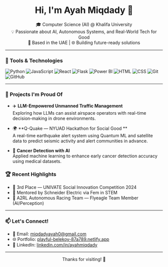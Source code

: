 <h1 align="center">Hi, I'm Ayah Miqdady 👋</h1>

<p align="center">
  🎓 Computer Science (AI) @ Khalifa University <br>
  💡 Passionate about AI, Autonomous Systems, and Real-World Tech for Good <br>
  📍 Based in the UAE | 🌐 Building future-ready solutions <br>
</p>

---

### 🔧 Tools & Technologies

![Python](https://img.shields.io/badge/-Python-3776AB?style=flat&logo=python&logoColor=white)
![JavaScript](https://img.shields.io/badge/-JavaScript-F7DF1E?style=flat&logo=javascript&logoColor=black)
![React](https://img.shields.io/badge/-React-61DAFB?style=flat&logo=react&logoColor=black)
![Flask](https://img.shields.io/badge/-Flask-000000?style=flat&logo=flask)
![Power BI](https://img.shields.io/badge/-Power%20BI-F2C811?style=flat&logo=power-bi)
![HTML](https://img.shields.io/badge/-HTML5-E34F26?style=flat&logo=html5&logoColor=white)
![CSS](https://img.shields.io/badge/-CSS3-1572B6?style=flat&logo=css3)
![Git](https://img.shields.io/badge/-Git-F05032?style=flat&logo=git&logoColor=white)
![GitHub](https://img.shields.io/badge/-GitHub-181717?style=flat&logo=github)

---

### 🚀 Projects I'm Proud Of

- ✈️ **LLM-Empowered Unmanned Traffic Management**  
  Exploring how LLMs can assist airspace operators with real-time decision-making in drone environments.
  
- 🌍 **Q-Quake — NYUAD Hackathon for Social Good **  
  A real-time earthquake alert system using Quantum ML and satellite data to predict seismic activity and alert communities in advance.

- 🧠 **Cancer Detection with AI**  
  Applied machine learning to enhance early cancer detection accuracy using medical datasets.



### 🏆 Recent Highlights

- 🥉 3rd Place — UNIVATE Social Innovation Competition 2024  
- 🧠 Mentored by Schneider Electric via Fem in STEM  
- 🏁 A2RL Autonomous Racing Team — Flyeagle Team Member (AI/Perception)

---

### 📫 Let's Connect!

- 📧 Email: [miqdadyayah0@gmail.com](mailto:miqdadyayah0@gmail.com)
- 🌐 Portfolio: [playful-belekoy-87a789.netlify.app](https://playful-belekoy-87a789.netlify.app)
- 💼 LinkedIn: [linkedin.com/in/ayahmiqdady](https://www.linkedin.com/in/ayahmiqdady)

---

<p align="center">Thanks for visiting! 💛</p>

